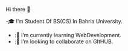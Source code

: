 Hi there 👋

 -:mortar_board: I’m Student Of BS(CS) In Bahria University.
- :🌱 I’m currently learning WebDevelopment.
- :👯 I’m looking to collaborate on GItHUB.





